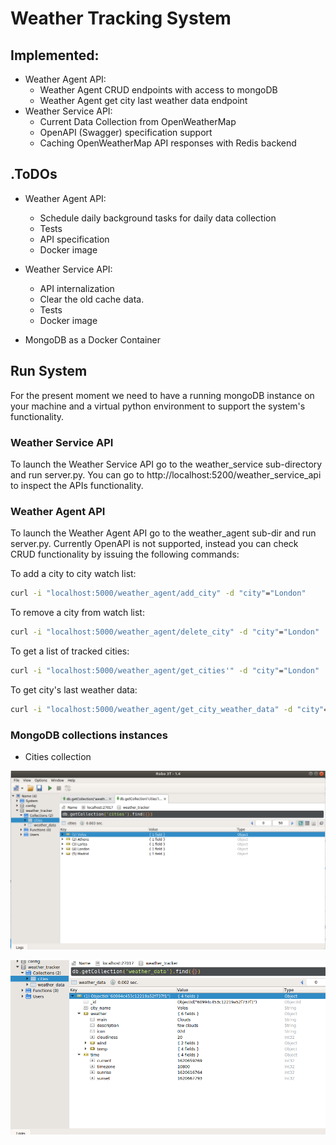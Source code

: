 # Weather Tracking System

## Implemented:

- Weather Agent API:
  - Weather Agent  CRUD endpoints with access to mongoDB
  - Weather Agent get city last weather data endpoint
- Weather Service API:
  - Current Data Collection from OpenWeatherMap
  - OpenAPI (Swagger) specification support
  - Caching OpenWeatherMap API responses with Redis backend

## .ToDOs

* Weather Agent API:
  * Schedule daily background tasks for daily data collection
  * Tests
  * API specification
  * Docker image

* Weather Service API:
  * API internalization
  * Clear the old cache data.
  * Tests
  * Docker image
* MongoDB as a Docker Container

## Run System

For the present moment we need to have a running mongoDB  instance on your machine and a virtual python environment to support the system's functionality.

### Weather Service API

To launch the Weather Service API go to the weather_service sub-directory and run server.py. You can go to http://localhost:5200/weather_service_api  to inspect the APIs functionality.

### Weather Agent API

To launch the Weather Agent API go to the weather_agent sub-dir and run server.py. Currently OpenAPI is not supported, instead you can check CRUD functionality by issuing the following commands:

To add a city to city watch list:

```bash
curl -i "localhost:5000/weather_agent/add_city" -d "city"="London"
```

To remove a city from watch list:

```bash
curl -i "localhost:5000/weather_agent/delete_city" -d "city"="London"
```

To get a list of tracked cities:

```bash
curl -i "localhost:5000/weather_agent/get_cities'" -d "city"="London"
```

To get city's last weather data:

```bash
curl -i "localhost:5000/weather_agent/get_city_weather_data" -d "city"="London" -d "unit"="metric"
```

### MongoDB collections instances

* Cities collection

![cities_collection](./images/cities_collection.png)

![weather_collection](./images/weather_collection.png)